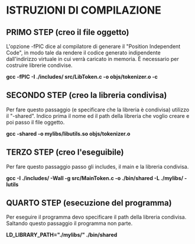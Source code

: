 # ISTRUZIONI DI COMPILAZIONE

## PRIMO STEP (creo il file oggetto)
L'opzione -fPIC dice al compilatore di generare il "Position Independent Code", in modo tale da rendere il codice generato indipendente dall'indirizzo virtuale in cui verrà caricato in memoria. È necessario per costruire librerie condivise. 
<br/>

**gcc -fPIC -I ./includes/ src/LibToken.c -o objs/tokenizer.o -c**

## SECONDO STEP (creo la libreria condivisa)
Per fare questo passaggio (e specificare che la libreria è condivisa) utilizzo il "-shared". Indico prima il nome ed il path della libreria che voglio creare e poi passo il file oggetto.
<br/>

**gcc -shared -o mylibs/libutils.so objs/tokenizer.o**

## TERZO STEP (creo l'eseguibile)
Per fare questo passaggio passo gli includes, il main e la libreria condivisa.
<br/>

**gcc -I ./includes/ -Wall -g src/MainToken.c -o ./bin/shared -L ./mylibs/ -lutils**

## QUARTO STEP (esecuzione del programma)
Per eseguire il programma devo specificare il path della libreria condivisa. Saltando questo passaggio il programma non parte.
<br/>

**LD_LIBRARY_PATH="./mylibs/" ./bin/shared**
